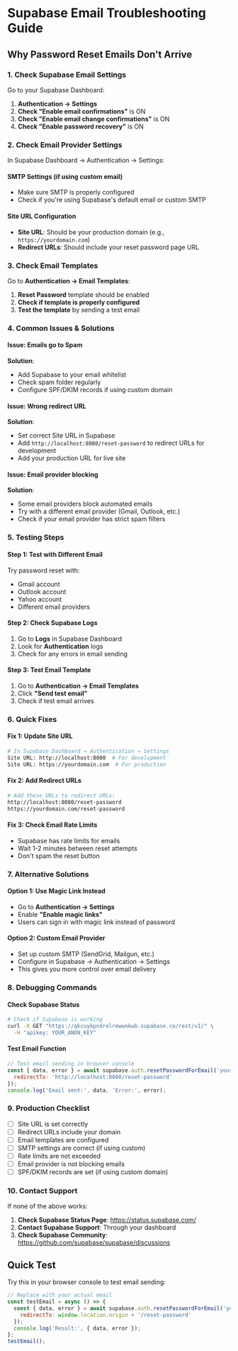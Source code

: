 # Supabase Email Troubleshooting Guide

## Why Password Reset Emails Don't Arrive

### 1. Check Supabase Email Settings

Go to your Supabase Dashboard:
1. **Authentication → Settings**
2. **Check "Enable email confirmations"** is ON
3. **Check "Enable email change confirmations"** is ON
4. **Check "Enable password recovery"** is ON

### 2. Check Email Provider Settings

In Supabase Dashboard → Authentication → Settings:

#### **SMTP Settings (if using custom email)**
- Make sure SMTP is properly configured
- Check if you're using Supabase's default email or custom SMTP

#### **Site URL Configuration**
- **Site URL**: Should be your production domain (e.g., `https://yourdomain.com`)
- **Redirect URLs**: Should include your reset password page URL

### 3. Check Email Templates

Go to **Authentication → Email Templates**:
1. **Reset Password** template should be enabled
2. **Check if template is properly configured**
3. **Test the template** by sending a test email

### 4. Common Issues & Solutions

#### **Issue: Emails go to Spam**
**Solution**: 
- Add Supabase to your email whitelist
- Check spam folder regularly
- Configure SPF/DKIM records if using custom domain

#### **Issue: Wrong redirect URL**
**Solution**:
- Set correct Site URL in Supabase
- Add `http://localhost:8080/reset-password` to redirect URLs for development
- Add your production URL for live site

#### **Issue: Email provider blocking**
**Solution**:
- Some email providers block automated emails
- Try with a different email provider (Gmail, Outlook, etc.)
- Check if your email provider has strict spam filters

### 5. Testing Steps

#### **Step 1: Test with Different Email**
Try password reset with:
- Gmail account
- Outlook account  
- Yahoo account
- Different email providers

#### **Step 2: Check Supabase Logs**
1. Go to **Logs** in Supabase Dashboard
2. Look for **Authentication** logs
3. Check for any errors in email sending

#### **Step 3: Test Email Template**
1. Go to **Authentication → Email Templates**
2. Click **"Send test email"**
3. Check if test email arrives

### 6. Quick Fixes

#### **Fix 1: Update Site URL**
```bash
# In Supabase Dashboard → Authentication → Settings
Site URL: http://localhost:8080  # For development
Site URL: https://yourdomain.com  # For production
```

#### **Fix 2: Add Redirect URLs**
```bash
# Add these URLs to redirect URLs:
http://localhost:8080/reset-password
https://yourdomain.com/reset-password
```

#### **Fix 3: Check Email Rate Limits**
- Supabase has rate limits for emails
- Wait 1-2 minutes between reset attempts
- Don't spam the reset button

### 7. Alternative Solutions

#### **Option 1: Use Magic Link Instead**
- Go to **Authentication → Settings**
- Enable **"Enable magic links"**
- Users can sign in with magic link instead of password

#### **Option 2: Custom Email Provider**
- Set up custom SMTP (SendGrid, Mailgun, etc.)
- Configure in Supabase → Authentication → Settings
- This gives you more control over email delivery

### 8. Debugging Commands

#### **Check Supabase Status**
```bash
# Check if Supabase is working
curl -X GET "https://qkcuykpndrolrewwnkwb.supabase.co/rest/v1/" \
  -H "apikey: YOUR_ANON_KEY"
```

#### **Test Email Function**
```javascript
// Test email sending in browser console
const { data, error } = await supabase.auth.resetPasswordForEmail('your-email@example.com', {
  redirectTo: 'http://localhost:8080/reset-password'
});
console.log('Email sent:', data, 'Error:', error);
```

### 9. Production Checklist

- [ ] Site URL is set correctly
- [ ] Redirect URLs include your domain
- [ ] Email templates are configured
- [ ] SMTP settings are correct (if using custom)
- [ ] Rate limits are not exceeded
- [ ] Email provider is not blocking emails
- [ ] SPF/DKIM records are set (if using custom domain)

### 10. Contact Support

If none of the above works:
1. **Check Supabase Status Page**: https://status.supabase.com/
2. **Contact Supabase Support**: Through your dashboard
3. **Check Supabase Community**: https://github.com/supabase/supabase/discussions

## Quick Test

Try this in your browser console to test email sending:

```javascript
// Replace with your actual email
const testEmail = async () => {
  const { data, error } = await supabase.auth.resetPasswordForEmail('your-email@gmail.com', {
    redirectTo: window.location.origin + '/reset-password'
  });
  console.log('Result:', { data, error });
};
testEmail();
```
